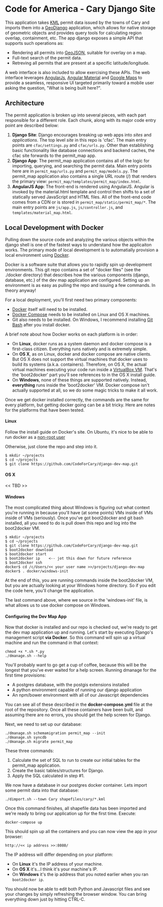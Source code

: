 # Code for America - Cary Django Site

This application takes [KML](https://developers.google.com/kml/) permit data 
issued by the towns of Cary and imports them into a 
[GeoDjango](http://geodjango.org/) application, which allows for native storage
of geometric objects and provides query tools for calculating region overlap, 
containment, etc. The app django exposes a simple API that supports such 
operations as:

- Rendering all permits into [GeoJSON](http://geojson.org/), suitable for 
  overlay on a map.
- Full-text search of the permit data.
- Retreving all permits that are present at a specific latitude/longitude.

A web interface is also included to allow exercising these APIs. 
The web interface leverages [AngularJs](https://angularjs.org/),
[Angular Material](https://material.angularjs.org/) and 
[Google Maps](https://developers.google.com/maps) to provide a seamless,
responsive UI targeted primarily toward a mobile user asking the question,
"What is being built here?".

## Architecture
The permit application is broken up into several pieces, with each part 
responsible for a different role. Each chunk, along with its major code entry
point are described below:

1. **Django Site**: Django encourages breaking up web apps into *sites* and 
   *applications*. The top level *site* in this repo is 'cfac'. The main 
   entry points are `cfac/settings.py` and `cfac/urls.py`. Other 
   than establishing basic functionality like database connections and 
   backend caches, the cfac site forwards to the permit\_map app.
2. **Django App**: The permit\_map application contains all of the logic for 
   importing, querying, and searching the permit data. Main entry points 
   here are in `permit_map/urls.py` and `permit_map/models.py`. The 
   permit\_map application also contains a single URL route (/) that renders
   the primary view: `permit_map/templates/permit_map/index.html`.
3. **AngularJS App**: The front-end is rendered using AngularJS. Angular is 
   invoked by the material.html template and control then shifts to a set of 
   statically served JavaScript and HTML files. All of the front-end code 
   comes from a CDN or is stored in `permit_map/static/permit_map/*`. The 
   main entry points are `js/app.js`, `js/controller.js`, and 
   `templates/material_map.html`.

## Local Development with Docker
Pulling down the source code and analyzing the various objects within the 
django shell is one of the fastest ways to understand how the applicaiton 
works. The primary mode of local development is to automatially provision
a local environment using [Docker](https://www.docker.com/).

Docker is a software suite that allows you to rapidly spin up development
environments. This git repo contains a set of "docker files" (see the 
./docker directory) that describes how the various components (django, 
database, etc.) of the dev map application are configured. Setting up an
environment is as easy as pulling the repo and issuing a few commands.
In theory anyway!

For a local deployment, you'll first need two primary components:

 - [Docker](https://docs.docker.com/installation/#installation) itself 
   will need to be installed.
 - [Docker Compose](http://docs.docker.com/compose/install/) needs to be
   installed on Linux and OS X machines.
 - Git also needs to be installed. On Windows, I recommend installing
   [Git Bash](http://git-scm.com/download/win) after you install docker.

A brief note about how Docker works on each platform is in order:

 - On **Linux**, docker runs as a system daemon and docker compose is a 
   first-class citizen. Everything runs natively and is extremely simple.
 - On **OS X**, as on Linux, docker and docker compose are native clients.
   But OS X does not support the virtual machines that docker uses to 
   build its systems (a.k.a. containers). Therefore, on OS X, the actual 
   virtual machines executing your code run inside a 
   [VirtualBox VM](http://i.imgur.com/IlwpphS.jpg). That's the 
   'boot2docker' part you'll see references to in the OS X install guide.
 - On **Windows**, none of these things are supported natively. Instead, 
   __everything__ runs inside the 'boot2docker' VM. Docker compose isn't 
   actually supported at all, so we do some magic tricks to make it all 
   work.

Once we get docker installed correctly, the commands are the same for 
every platform, but getting docker going can be a bit tricky. Here are
notes for the platforms that have been tested.

#### Linux

Follow the install guide on Docker's site. On Ubuntu, it's nice to be able
to run docker as a [non-root user](https://docs.docker.com/installation/ubuntulinux/#giving-non-root-access)

Otherwise, just clone the repo and step into it.

```
$ mkdir ~/projects
$ cd ~/projects
$ git clone https://github.com/CodeForCary/django-dev-map.git
```

#### OS X
<< TBD >>

#### Windows

The most complicated thing about Windows is figuring out what context you're
running in because you'll have (at some points) VMs inside of VMs inside of 
VMs (seriously). Once you've got boot2docker and git bash installed, all you 
need to do is pull down this repo and log into the boot2docker VM.

```
$ mkdir ~/projects
$ cd ~/projects
$ git clone https://github.com/CodeForCary/django-dev-map.git
$ boot2docker download
$ boot2docker start
$ boot2docker ip    <-- jot this down for future reference
$ boot2docker ssh
docker$ cd /c/Users/<< your user name >>/projects/django-dev-map
docker$ . docker/windows-init
```

At the end of this, you are running commands inside the boot2docker VM, but 
you are actually looking at your Windows home directory. So if you edit the 
code here, you'll change the application.

The last command above, where we source in the 'windows-init' file, is what 
allows us to use docker compose on Windows.

#### Configuring the Dev Map App

Now that docker is installed and our repo is checked out, we're ready to get
the dev map application up and running. Let's start by executing Django's 
management script __via Docker__. So this command will spin up a virtual 
machine and run the command in that context:

```
chmod +x *.sh *.py
./dmanage.sh --help
```

You'll probably want to go get a cup of coffee, because this will be the 
longest that you've ever waited for a help screen. Running dmanage for the 
first time provisions:

 - A postgres database, with the postgis extensions installed
 - A python environment capable of running our django application
 - An npm/bower environment with all of our Javascript dependencies

You can see all of these described in the __docker-compose.yml__ file at the 
root of the repository. Once all these containers have been built, and 
assuming there are no errors, you should get the help screen for Django.

Next, we need to set up our database:

```
./dmanage.sh schemamigration permit_map --init
./dmanage.sh syncdb
./dmanage.sh migrate permit_map
```

These three commands:

 1. Calculate the set of SQL to run to create our initial tables for 
    the permit_map application.
 2. Create the basic tables/structures for Django.
 3. Apply the SQL calculated in step #1.

We now have a database in our postgres docker container. Lets import some 
permit data into that database:

```
./dimport.sh --town Cary shapefiles/cary/*.kml
```

Once this command finishes, all shapefile data has been imported and we're
ready to bring our application up for the first time. Execute:

```
docker-compose up
```

This should spin up all the containers and you can now view the app in your
browser:

```
http://<< ip address >>:8080/
```

The IP address will differ depending on your platform:

 - On **Linux** it's the IP address of your machine.
 - On **OS X** it's...I think it's your machine's IP.
 - On **Windows** it's the ip address that you noted earlier when you 
   ran ``boot2docker ip``.

You should now be able to edit both Python and Javascript files and see 
your changes by simply refreshing the browser window. You can bring 
everything down just by hitting CTRL-C.
